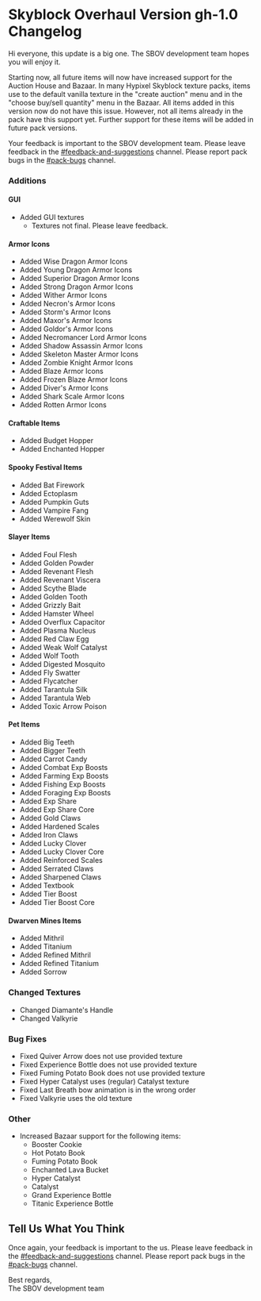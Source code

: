 
# Skyblock Overhaul Version gh-1.0 Changelog

Hi everyone, this update is a big one. The SBOV development team hopes you will enjoy it. 

Starting now, all future items will now have increased support for the Auction House and Bazaar. In many Hypixel Skyblock texture packs, items use to the default vanilla texture in the "create auction" menu and in the "choose buy/sell quantity" menu in the Bazaar. All items added in this version now do not have this issue. However, not all items already in the pack have this support yet. Further support for these items will be added in future pack versions. 

Your feedback is important to the SBOV development team. Please leave feedback in the [#feedback-and-suggestions](https://discord.com/channels/796144458013081650/797113134581153793) channel. Please report pack bugs in the [#pack-bugs](https://discord.com/channels/796144458013081650/796441594907066378) channel. 

### Additions

#### GUI
- Added GUI textures
  - Textures not final. Please leave feedback. 

#### Armor Icons
- Added Wise Dragon Armor Icons
- Added Young Dragon Armor Icons
- Added Superior Dragon Armor Icons
- Added Strong Dragon Armor Icons
- Added Wither Armor Icons
- Added Necron's Armor Icons
- Added Storm's Armor Icons
- Added Maxor's Armor Icons
- Added Goldor's Armor Icons
- Added Necromancer Lord Armor Icons
- Added Shadow Assassin Armor Icons
- Added Skeleton Master Armor Icons
- Added Zombie Knight Armor Icons
- Added Blaze Armor Icons
- Added Frozen Blaze Armor Icons
- Added Diver's Armor Icons
- Added Shark Scale Armor Icons
- Added Rotten Armor Icons

#### Craftable Items
- Added Budget Hopper
- Added Enchanted Hopper

#### Spooky Festival Items
- Added Bat Firework
- Added Ectoplasm
- Added Pumpkin Guts
- Added Vampire Fang
- Added Werewolf Skin

#### Slayer Items
- Added Foul Flesh
- Added Golden Powder
- Added Revenant Flesh
- Added Revenant Viscera
- Added Scythe Blade
- Added Golden Tooth
- Added Grizzly Bait
- Added Hamster Wheel
- Added Overflux Capacitor
- Added Plasma Nucleus
- Added Red Claw Egg
- Added Weak Wolf Catalyst
- Added Wolf Tooth
- Added Digested Mosquito
- Added Fly Swatter
- Added Flycatcher
- Added Tarantula Silk
- Added Tarantula Web
- Added Toxic Arrow Poison

#### Pet Items
- Added Big Teeth
- Added Bigger Teeth
- Added Carrot Candy
- Added Combat Exp Boosts
- Added Farming Exp Boosts
- Added Fishing Exp Boosts
- Added Foraging Exp Boosts
- Added Exp Share
- Added Exp Share Core
- Added Gold Claws
- Added Hardened Scales
- Added Iron Claws
- Added Lucky Clover
- Added Lucky Clover Core
- Added Reinforced Scales
- Added Serrated Claws
- Added Sharpened Claws
- Added Textbook
- Added Tier Boost
- Added Tier Boost Core

#### Dwarven Mines Items
- Added Mithril
- Added Titanium
- Added Refined Mithril
- Added Refined Titanium
- Added Sorrow

### Changed Textures
- Changed Diamante's Handle
- Changed Valkyrie

### Bug Fixes
- Fixed Quiver Arrow does not use provided texture
- Fixed Experience Bottle does not use provided texture
- Fixed Fuming Potato Book does not use provided texture
- Fixed Hyper Catalyst uses (regular) Catalyst texture 
- Fixed Last Breath bow animation is in the wrong order
- Fixed Valkyrie uses the old texture

### Other
- Increased Bazaar support for the following items:
  - Booster Cookie
  - Hot Potato Book
  - Fuming Potato Book
  - Enchanted Lava Bucket
  - Hyper Catalyst
  - Catalyst
  - Grand Experience Bottle
  - Titanic Experience Bottle

## Tell Us What You Think
Once again, your feedback is important to the us. Please leave feedback in the [#feedback-and-suggestions](https://discord.com/channels/796144458013081650/797113134581153793) channel. Please report pack bugs in the [#pack-bugs](https://discord.com/channels/796144458013081650/796441594907066378) channel. 

Best regards,  
The SBOV development team
